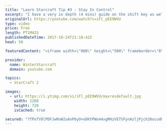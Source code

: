 ```yaml
---
title: "Learn Starcraft Tip #3 - Stay In Control"
excerpt: "I have a very in depth (4 mins) guide on the shift key as well here https://www.youtube.com/watch?v=7x9pHr544oY"
originalUrl: https://youtube.com/watch?v=iFl_pEE9WVU
type: video
price: Free
length: PT1M42S
publishedDateTime: 2017-10-24T21:18:42Z
heat: 50

featuredContent: "<iframe width=\"800\" height=\"500\" frameborder=\"0\" src=\"https://www.youtube.com/embed/iFl_pEE9WVU\" allow=\"accelerometer; autoplay; encrypted-media; gyroscope; picture-in-picture\" allowfullscreen></iframe>"

provider:
  name: WinterStarcraft
  domain: youtube.com

topics:
  - StarCraft 2

images:
  - url: https://i.ytimg.com/vi/iFl_pEE9WVU/maxresdefault.jpg
    width: 1280
    height: 720
    isCached: true

secured: "7fPoTY0lPDFJwRoW2uAnP6yO+o8KYPWo44xgMHzVETSFynAzljPjch28ocudK3wa2rxAThT80+LRbnJkE4rdzUzwNqjWZJH3K5UfPPmFoZkwgoP3WppCGeQPKUePvuYwUiAwMHAlES3qSzDRtBrDEG/r1Sd5DJPG5oCAR2J0hE8TKJEPvB/hSxYdnmkspOoI+uB568ESzIbZZGKKs5LhTA30FEpmHBQukIeZrpdUu0k59z0uoDX6JQ8KZB90HTmzqFzRUl197khx4VLZteI/LaF40KRc/L/nAh9aVR7lwcjyqFb15rCIVHoYYjV8tEtjW4CED/RhFYFMcRQy1XXsqbVMhtUC8YrOlMJrSPwnFTLgJgBgqIjYph3NKQ36+SnKQO6AAQq5CdgLilPi3aAT3NTjEwNL1B/0hr2V2yZ7KDs=;dKCp9tUpEpJ1V/fv7XRNOg=="
---
```


